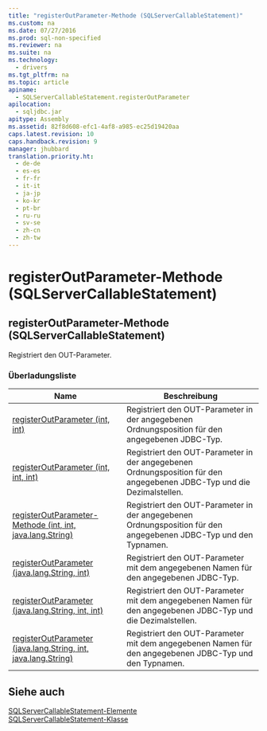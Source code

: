 ```yaml
---
title: "registerOutParameter-Methode (SQLServerCallableStatement)"
ms.custom: na
ms.date: 07/27/2016
ms.prod: sql-non-specified
ms.reviewer: na
ms.suite: na
ms.technology: 
  - drivers
ms.tgt_pltfrm: na
ms.topic: article
apiname: 
  - SQLServerCallableStatement.registerOutParameter
apilocation: 
  - sqljdbc.jar
apitype: Assembly
ms.assetid: 82f8d608-efc1-4af8-a985-ec25d19420aa
caps.latest.revision: 10
caps.handback.revision: 9
manager: jhubbard
translation.priority.ht: 
  - de-de
  - es-es
  - fr-fr
  - it-it
  - ja-jp
  - ko-kr
  - pt-br
  - ru-ru
  - sv-se
  - zh-cn
  - zh-tw
---
```

# registerOutParameter-Methode (SQLServerCallableStatement)
    
## registerOutParameter\-Methode \(SQLServerCallableStatement\)  
 Registriert den OUT\-Parameter.  
  
### Überladungsliste  
  
|Name|Beschreibung|  
|----------|------------------|  
|[registerOutParameter \(int, int\)](../content/registerOutParameter-Method--int--int-.md)|Registriert den OUT\-Parameter in der angegebenen Ordnungsposition für den angegebenen JDBC\-Typ.|  
|[registerOutParameter \(int, int, int\)](../content/registerOutParameter-Method--int--int--int-.md)|Registriert den OUT\-Parameter in der angegebenen Ordnungsposition für den angegebenen JDBC\-Typ und die Dezimalstellen.|  
|[registerOutParameter\-Methode \(int, int, java.lang.String\)](../content/registerOutParameter-Method--int--int--java.lang.String-.md)|Registriert den OUT\-Parameter in der angegebenen Ordnungsposition für den angegebenen JDBC\-Typ und den Typnamen.|  
|[registerOutParameter \(java.lang.String, int\)](../content/registerOutParameter-Method--java.lang.String--int-.md)|Registriert den OUT\-Parameter mit dem angegebenen Namen für den angegebenen JDBC\-Typ.|  
|[registerOutParameter \(java.lang.String, int, int\)](../content/registerOutParameter-Method--java.lang.String--int--int-.md)|Registriert den OUT\-Parameter mit dem angegebenen Namen für den angegebenen JDBC\-Typ und die Dezimalstellen.|  
|[registerOutParameter \(java.lang.String, int, java.lang.String\)](../content/registerOutParameter-Method--java.lang.String--int--java.lang.String-.md)|Registriert den OUT\-Parameter mit dem angegebenen Namen für den angegebenen JDBC\-Typ und den Typnamen.|  
  
## Siehe auch  
 [SQLServerCallableStatement-Elemente](../content/SQLServerCallableStatement-Members.md)   
 [SQLServerCallableStatement-Klasse](../content/SQLServerCallableStatement-Class.md)  
  
  